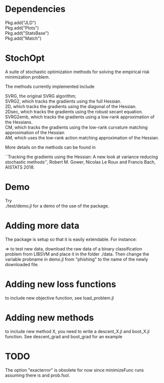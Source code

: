 # Dependencies

Pkg.add("JLD") <br>
Pkg.add("Plots")  <br>
Pkg.add("StatsBase")  <br>
Pkg.add("Match")  <br>

# StochOpt
A suite of stochastic optimization methods for solving the empirical risk minimization problem.  <br>

The methods currently implemented include <br>

SVRG, the original SVRG algorithm; <br>
SVRG2, which tracks the gradients using the full Hessian. <br>
2D, which tracks the gradients using the diagonal of the Hessian. <br>
2Dsec, which tracks the gradients using the robust secant equation. <br>
SVRG2emb, which tracks the gradients using a low-rank approximation of the Hessians. <br>
CM, which tracks the gradients using the low-rank curvature matching approximation of the Hessian <br>
AM, which uses the low-rank action matching approximation of the Hessian. <br>

More details on the methods can be found in <br>

``Tracking the gradients using the Hessian: A new look at variance reducing stochastic methods'',
  Robert M. Gower, Nicolas Le Roux and Francis Bach, AISTATS 2018.

# Demo
Try  
./test/demo.jl
for a demo of the use of the package.

# Adding more data
The package is setup so that it is easily extendable. For instance:

=> to test new data, download the raw data of a binary classification problem from LIBSVM and place it in the folder ./data. Then change the variable probname in demo.jl from "phishing" to the name of the newly downloaded file.


# Adding new loss functions
to include new objective function, see load_problem.jl

# Adding new methods
to include new method X, you need to write a descent_X.jl and boot_X.jl function. See descent_grad and boot_grad for an example

# TODO
The option "exacterror" is obsolete for now since minimizeFunc runs assuming there is and prob.fsol.
